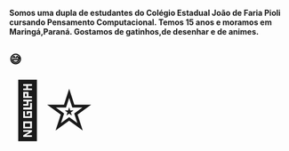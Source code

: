 <b>Somos uma dupla de estudantes do Colégio Estadual João de Faria Pioli cursando Pensamento Computacional.
Temos 15 anos e moramos em Maringá,Paraná.
Gostamos de gatinhos,de desenhar e de animes.</b> <h2>&#128517;</h2> <span style='font-size:100px;'>&#128150;</span><span style='font-size:100px;'>&#10030;</span>
